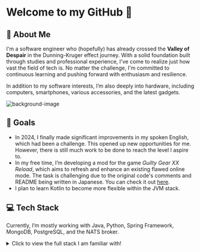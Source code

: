# Welcome to my GitHub 👋

## 👤 About Me

I'm a software engineer who (hopefully) has already crossed the **Valley of Despair** in the Dunning-Kruger effect journey. With a solid foundation built through studies and professional experience, I've come to realize just how vast the field of tech is. No matter the challenge, I'm committed to continuous learning and pushing forward with enthusiasm and resilience.

In addition to my software interests, I’m also deeply into hardware, including computers, smartphones, various accessories, and the latest gadgets.

![background-image](https://github.com/user-attachments/assets/4ef34ad1-61ca-4df4-a567-5250f4ce04c5)

## 🎯 Goals

- In 2024, I finally made significant improvements in my spoken English, which had been a challenge. This opened up new opportunities for me. However, there is still much work to be done to reach the level I aspire to.
- In my free time, I’m developing a mod for the game *Guilty Gear XX Reload*, which aims to refresh and enhance an existing flawed online mode. The task is challenging due to the original code's comments and README being written in Japanese. You can check it out [here](https://github.com/guilty-gear-xx-reload).
- I plan to learn Kotlin to become more flexible within the JVM stack.

## 💻 Tech Stack

Currently, I’m mostly working with Java, Python, Spring Framework, MongoDB, PostgreSQL, and the NATS broker.

<details>
<summary>Click to view the full stack I am familiar with!</summary>

- Java
- Python
- Spring Framework
- Hibernate
- JUnit
- Pytest
- PostgreSQL
- MongoDB
- Docker
- Kubernetes
- NATS
- Gradle
- Maven
- Grafana
- Kibana
- GitHub Actions
- GitLab CI/CD
- JetBrains
- Linux
- macOS
- Windows

</details>
